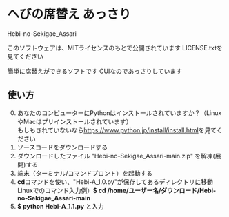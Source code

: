# へびの席替え あっさり
Hebi-no-Sekigae_Assari

このソフトウェアは、MITライセンスのもとで公開されています
LICENSE.txtを見てください

簡単に席替えができるソフトです
CUIなのであっさりしています

## 使い方
0. あなたのコンピューターにPythonはインストールされていますか？（LinuxやMacはプリインストールされています）<br>もしもされていないなら<https://www.python.jp/install/install.html>を見てください
1. ソースコードをダウンロードする
2. ダウンロードしたファイル "Hebi-no-Sekigae_Assari-main.zip" を解凍(展開)する
3. 端末（ターミナル/コマンドプロント）を起動する
4. **cd**コマンドを使い、"Hebi-A_1.0.py"が保存してあるディレクトリに移動<br>Linuxでのコマンド入力例）**$ cd /home/ユーザー名/ダウンロード/Hebi-no-Sekigae_Assari-main**
5. **$ python Hebi-A_1.1.py** と入力
